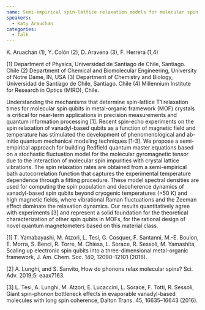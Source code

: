 ```yaml
---
name: Semi-empirical spin-lattice relaxation models for molecular spin qubits in metal-organic frameworks
speakers:
  - Katy Arauchan
categories:
  - Talk
---
```

K. Aruachan (1), Y. Colón (2), D. Aravena (3), F. Herrera (1,4)

(1) Department of Physics, Universidad de Santiago de Chile, Santiago. Chile
(2) Department of Chemical and Biomolecular Engineering, University of Notre Dame, IN, USA
(3) Department of Chemistry and Biology, Universidad de Santiago de Chile, Santiago. Chile
(4) Millennium Institute for Research in Optics (MIRO), Chile.

Understanding the mechanisms that determine spin-lattice T1 relaxation times for molecular spin qubits in metal-organic framework (MOF) crystals is critical for near-term applications in precision measurements and quantum information processing [1]. Recent spin-echo experiments on the spin relaxation of vanadyl-based qubits as a function of magnetic field and temperature has stimulated the development of phenomenological and ab-initio quantum mechanical modeling techniques [1-3]. We propose a semi-empirical approach for building Redfield quantum master equations based on a stochastic fluctuation model for the molecular gyromagnetic tensor due to the interaction of molecular spin impurities with crystal lattice vibrations. The spin relaxation rates are obtained from a semi-empirical bath autocorrelation function that captures the experimental temperature dependence through a fitting procedure. These model spectral densities are used for computing the spin population and decoherence dynamics of vanadyl-based spin qubits beyond cryogenic temperatures (>50 K) and high magnetic fields, where vibrational Raman fluctuations and the Zeeman effect dominate the relaxation dynamics. Our results quantitatively agree with experiments [3] and represent a solid foundation for the theoretical characterization of other spin qubits in MOFs, for the rational design of novel quantum magnetometers based on this material class.

[1] T. Yamabayashi, M. Atzori, L. Tesi, G. Cosquer, F. Santanni, M.-E. Boulon, E. Morra, S. Benci, R. Torre, M. Chiesa, L. Sorace, R. Sessoli, M. Yamashita, Scaling up electronic spin qubits into a three-dimensional metal-organic framework, J. Am. Chem. Soc. 140, 12090–12101 (2018).

[2] A. Lunghi, and S. Sanvito, How do phonons relax molecular spins? Sci. Adv. 2019;5: eaax7163.

[3] L. Tesi, A. Lunghi, M. Atzori, E. Lucaccini, L. Sorace, F. Totti, R. Sessoli, Giant spin-phonon bottleneck effects in evaporable vanadyl-based molecules with long spin coherence, Dalton Trans. 45, 16635–16643 (2016).

